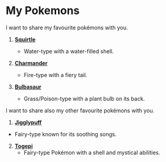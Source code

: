 # My Pokemons

I want to share my favourite pokémons with you.

1. [**Squirtle**](squirtle.md)
   - Water-type with a water-filled shell.
   
2. [**Charmander**](charmander.md)
   - Fire-type with a fiery tail.

3. [**Bulbasaur**](bulbasaur.md)
   - Grass/Poison-type with a plant bulb on its back.

I want to share also my other favourite pokémons with you.

1. [**Jigglypuff**](jigglypuff.md)
  - Fairy-type known for its soothing songs.

   
2. [**Togepi**](togepi.md)
   - Fairy-type Pokémon with a shell and mystical abilities.
